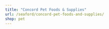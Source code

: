 ```yaml
---
title: "Concord Pet Foods & Supplies"
url: /seaford/concord-pet-foods-and-supplies/
shop: pet
---
```


